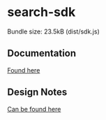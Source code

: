 # search-sdk

Bundle size: 23.5kB (dist/sdk.js)

## Documentation 

[Found here](https://numo-labs.github.io/sdk/)

## Design Notes

[Can be found here](./notes)